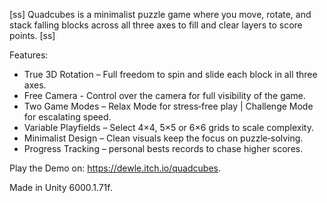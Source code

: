 [ss]
Quadcubes is a minimalist puzzle game where you move, rotate, and stack falling blocks across all three axes to fill and clear layers to score points.
[ss]

Features:

  * True 3D Rotation – Full freedom to spin and slide each block in all three axes.
  * Free Camera - Control over the camera for full visibility of the game.
  * Two Game Modes – Relax Mode for stress‑free play | Challenge Mode for escalating speed.
  * Variable Playfields – Select 4×4, 5×5 or 6×6 grids to scale complexity.
  * Minimalist Design – Clean visuals keep the focus on puzzle‑solving.
  * Progress Tracking – personal bests records to chase higher scores.

Play the Demo on: https://dewle.itch.io/quadcubes.

Made in Unity 6000.1.71f.